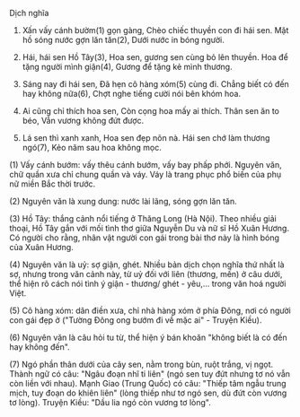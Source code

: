 Dịch nghĩa

1. Xấn vấy cánh bườm(1) gọn gàng,
   Chèo chiếc thuyền con đi hái sen.
   Mặt hồ sóng nước gợn lăn tăn(2),
   Dưới nước in bóng người.

2. Hái, hái sen Hồ Tây(3),
   Hoa sen, gương sen cùng bỏ lên thuyền.
   Hoa để tặng người mình giận(4),
   Gương để tặng kẻ mình thương.

3. Sáng nay đi hái sen,
   Đã hẹn cô hàng xóm(5) cùng đi.
   Chẳng biết có đến hay không nữa(6),
   Chợt nghe tiếng cười nói bên khóm hoa.

4. Ai cũng chỉ thích hoa sen,
   Còn cọng hoa mấy ai thích.
   Thân sen ăn to béo,
   Vẫn vương không đứt được.

5. Lá sen thì xanh xanh,
   Hoa sen đẹp nõn nà.
   Hái sen chớ làm thương ngó(7),
   Kẻo năm sau hoa không mọc.

(1) Vấy cánh bướm: vấy thêu cánh bướm, vấy bay phấp phới. Nguyên văn, chữ quần xưa chỉ chung quần và váy. Váy là trang phục phổ biến của phụ nữ miền Bắc thời trước.

(2) Nguyên văn là xung dung: nước lài lãng, sóng gợn lăn tăn.

(3) Hồ Tây: thắng cảnh nổi tiếng ở Thăng Long (Hà Nội). Theo nhiều giải thoại, Hồ Tây gắn với mối tình thơ giữa Nguyễn Du và nữ sĩ Hồ Xuân Hương. Có người cho rằng, nhân vật người con gái trong bài thơ này là hình bóng của Xuân Hương.

(4) Nguyên văn là uỷ: sợ giận, ghét. Nhiều bản dịch chọn nghĩa thứ nhất là sợ, nhưng trong văn cảnh này, từ uỷ đối với liên (thương, mến) ở câu dưới, thể hiện rõ cách nói tình ý giận - thương/ ghét - yêu,... trong văn hoá người Việt.

(5) Cô hàng xóm: dân điền xưa, chỉ nhà hàng xóm ở phía Đông, nơi có người con gái đẹp ở ("Tường Đông ong bướm đi về mặc ai" - Truyện Kiều).

(6) Nguyên văn là câu hỏi tu từ, thể hiện ý bán khoăn "không biết là có đến hay không đến".

(7) Ngó phần thân dưới của cây sen, nằm trong bùn, ruột trắng, vị ngọt. Thành ngữ có câu: "Ngâu đoạn nhĩ ti liên" (ngó sen tuy đứt nhưng tơ nó vẫn còn liền với nhau). Mạnh Giao (Trung Quốc) có câu: "Thiếp tâm ngẫu trung mịch, tuy đoạn do khiên liên" (lòng thiếp như tơ ngó sen, dù đứt còn vương tơ lòng). Truyện Kiều: "Dầu lia ngó còn vương tơ lòng".